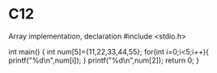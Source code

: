 # C12
Array implementation, declaration 
#include <stdio.h>

int main()
{
    int num[5]={11,22,33,44,55};
    for(int i=0;i<5;i++){
        printf("%d\n",num[i]);
    }
    printf("%d\n",num[2]);
    return 0;
}


